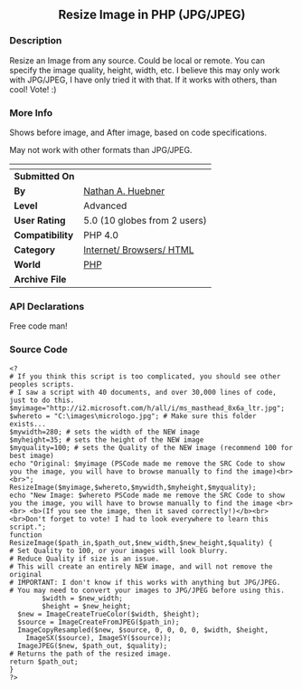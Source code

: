 ﻿<div align="center">

## Resize Image in PHP \(JPG/JPEG\)


</div>

### Description

Resize an Image from any source. Could be local or remote. You can specify the image quality, height, width, etc. I believe this may only work with JPG/JPEG, I have only tried it with that. If it works with others, than cool! Vote! :)
 
### More Info
 
Shows before image, and After image, based on code specifications.

May not work with other formats than JPG/JPEG.


<span>             |<span>
---                |---
**Submitted On**   |
**By**             |[Nathan A\. Huebner](https://github.com/Planet-Source-Code/PSCIndex/blob/master/ByAuthor/nathan-a-huebner.md)
**Level**          |Advanced
**User Rating**    |5.0 (10 globes from 2 users)
**Compatibility**  |PHP 4\.0
**Category**       |[Internet/ Browsers/ HTML](https://github.com/Planet-Source-Code/PSCIndex/blob/master/ByCategory/internet-browsers-html__8-9.md)
**World**          |[PHP](https://github.com/Planet-Source-Code/PSCIndex/blob/master/ByWorld/php.md)
**Archive File**   |[](https://github.com/Planet-Source-Code/nathan-a-huebner-resize-image-in-php-jpg-jpeg__8-1831/archive/master.zip)

### API Declarations

Free code man!


### Source Code

```
<?
# If you think this script is too complicated, you should see other peoples scripts.
# I saw a script with 40 documents, and over 30,000 lines of code, just to do this.
$myimage="http://i2.microsoft.com/h/all/i/ms_masthead_8x6a_ltr.jpg";
$whereto = "C:\images\micrologo.jpg"; # Make sure this folder exists...
$mywidth=280; # sets the width of the NEW image
$myheight=35; # sets the height of the NEW image
$myquality=100; # sets the Quality of the NEW image (recommend 100 for best image)
echo "Original: $myimage (PSCode made me remove the SRC Code to show you the image, you will have to browse manually to find the image)<br><br>";
ResizeImage($myimage,$whereto,$mywidth,$myheight,$myquality);
echo "New Image: $whereto PSCode made me remove the SRC Code to show you the image, you will have to browse manually to find the image <br><br> <b>(If you see the image, then it saved correctly!)</b><br><br>Don't forget to vote! I had to look everywhere to learn this script.";
function ResizeImage($path_in,$path_out,$new_width,$new_height,$quality) {
# Set Quality to 100, or your images will look blurry.
# Reduce Quality if size is an issue.
# This will create an entirely NEW image, and will not remove the original
# IMPORTANT: I don't know if this works with anything but JPG/JPEG.
# You may need to convert your images to JPG/JPEG before using this.
		$width = $new_width;
		$height = $new_height;
  $new = ImageCreateTrueColor($width, $height);
  $source = ImageCreateFromJPEG($path_in);
  ImageCopyResampled($new, $source, 0, 0, 0, 0, $width, $height,
	ImageSX($source), ImageSY($source));
  ImageJPEG($new, $path_out, $quality);
# Returns the path of the resized image.
return $path_out;
}
?>
```

